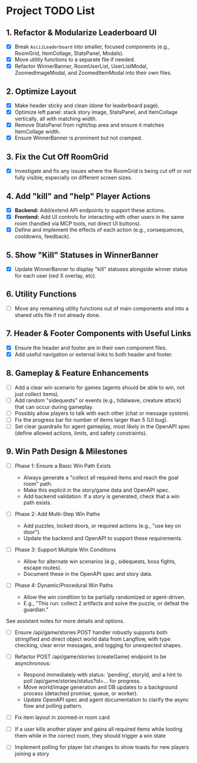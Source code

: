 # Project TODO List

## 1. Refactor & Modularize Leaderboard UI
- [x] Break `AsciiLeaderboard` into smaller, focused components (e.g., RoomGrid, ItemCollage, StatsPanel, Modals).
- [x] Move utility functions to a separate file if needed.
- [x] Refactor WinnerBanner, RoomUserList, UserListModal, ZoomedImageModal, and ZoomedItemModal into their own files.

## 2. Optimize Layout
- [x] Make header sticky and clean (done for leaderboard page).
- [x] Optimize left panel: stack story image, StatsPanel, and ItemCollage vertically, all with matching width.
- [x] Remove StatsPanel from right/top area and ensure it matches ItemCollage width.
- [x] Ensure WinnerBanner is prominent but not cramped.

## 3. Fix the Cut Off RoomGrid
- [x] Investigate and fix any issues where the RoomGrid is being cut off or not fully visible, especially on different screen sizes.

## 4. Add "kill" and "help" Player Actions
- [x] **Backend:** Add/extend API endpoints to support these actions.
- [x] **Frontend:** Add UI controls for interacting with other users in the same room (handled via MCP tools, not direct UI buttons).
- [x] Define and implement the effects of each action (e.g., consequences, cooldowns, feedback).

## 5. Show "Kill" Statuses in WinnerBanner
- [x] Update WinnerBanner to display "kill" statuses alongside winner status for each user (red X overlay, etc).

## 6. Utility Functions
- [ ] Move any remaining utility functions out of main components and into a shared utils file if not already done.

## 7. Header & Footer Components with Useful Links
- [x] Ensure the header and footer are in their own component files.
- [x] Add useful navigation or external links to both header and footer.

## 8. Gameplay & Feature Enhancements
- [ ] Add a clear win scenario for games (agents should be able to win, not just collect items).
- [ ] Add random "sidequests" or events (e.g., tidalwave, creature attack) that can occur during gameplay.
- [ ] Possibly allow players to talk with each other (chat or message system).
- [ ] Fix the progress bar for number of items larger than 5 (UI bug).
- [ ] Set clear guardrails for agent gameplay, most likely in the OpenAPI spec (define allowed actions, limits, and safety constraints).

## 9. Win Path Design & Milestones

- [ ] Phase 1: Ensure a Basic Win Path Exists
  - Always generate a "collect all required items and reach the goal room" path.
  - Make this explicit in the story/game data and OpenAPI spec.
  - Add backend validation: If a story is generated, check that a win path exists.

- [ ] Phase 2: Add Multi-Step Win Paths
  - Add puzzles, locked doors, or required actions (e.g., "use key on door").
  - Update the backend and OpenAPI to support these requirements.

- [ ] Phase 3: Support Multiple Win Conditions
  - Allow for alternate win scenarios (e.g., sidequests, boss fights, escape routes).
  - Document these in the OpenAPI spec and story data.

- [ ] Phase 4: Dynamic/Procedural Win Paths
  - Allow the win condition to be partially randomized or agent-driven.
  - E.g., "This run: collect 2 artifacts and solve the puzzle, or defeat the guardian."

See assistant notes for more details and options.

- [ ] Ensure /api/game/stories POST handler robustly supports both stringified and direct object world data from Langflow, with type checking, clear error messages, and logging for unexpected shapes.

- [ ] Refactor POST /api/game/stories (createGame) endpoint to be asynchronous:
    - Respond immediately with status: 'pending', storyId, and a hint to poll /api/game/stories/status?id=... for progress.
    - Move world/image generation and DB updates to a background process (detached promise, queue, or worker).
    - Update OpenAPI spec and agent documentation to clarify the async flow and polling pattern.

- [ ] Fix item layout in zoomed-in room card

- [ ] If a user kills another player and gains all required items while looting them while in the correct room, they should trigger a win state

- [ ] Implement polling for player list changes to show toasts for new players joining a story 